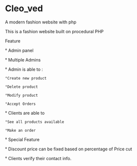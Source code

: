 # Cleo_ved
 A modern fashion website with php

This is a fashion website built on procedural PHP

Feature 

° Admin panel

° Multiple Admins

° Admin is able to :

    °Create new product

    °Delete product

    °Modify product

    °Accept Orders

° Clients are able to 

    °See all products available 

    °Make an order


° Special Feature

   ° Discount price can be fixed based on percentage of Price cut
 
   ° Clients verify their contact info.


